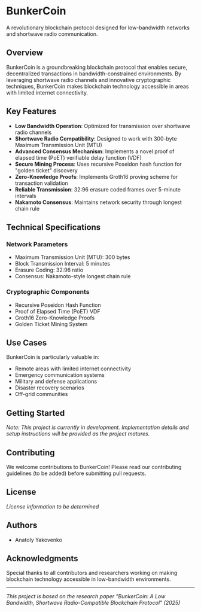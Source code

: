 # BunkerCoin

A revolutionary blockchain protocol designed for low-bandwidth networks and shortwave radio communication.

## Overview

BunkerCoin is a groundbreaking blockchain protocol that enables secure, decentralized transactions in bandwidth-constrained environments. By leveraging shortwave radio channels and innovative cryptographic techniques, BunkerCoin makes blockchain technology accessible in areas with limited internet connectivity.

## Key Features

- **Low Bandwidth Operation**: Optimized for transmission over shortwave radio channels
- **Shortwave Radio Compatibility**: Designed to work with 300-byte Maximum Transmission Unit (MTU)
- **Advanced Consensus Mechanism**: Implements a novel proof of elapsed time (PoET) verifiable delay function (VDF)
- **Secure Mining Process**: Uses recursive Poseidon hash function for "golden ticket" discovery
- **Zero-Knowledge Proofs**: Implements Groth16 proving scheme for transaction validation
- **Reliable Transmission**: 32:96 erasure coded frames over 5-minute intervals
- **Nakamoto Consensus**: Maintains network security through longest chain rule

## Technical Specifications

### Network Parameters
- Maximum Transmission Unit (MTU): 300 bytes
- Block Transmission Interval: 5 minutes
- Erasure Coding: 32:96 ratio
- Consensus: Nakamoto-style longest chain rule

### Cryptographic Components
- Recursive Poseidon Hash Function
- Proof of Elapsed Time (PoET) VDF
- Groth16 Zero-Knowledge Proofs
- Golden Ticket Mining System

## Use Cases

BunkerCoin is particularly valuable in:
- Remote areas with limited internet connectivity
- Emergency communication systems
- Military and defense applications
- Disaster recovery scenarios
- Off-grid communities

## Getting Started

*Note: This project is currently in development. Implementation details and setup instructions will be provided as the project matures.*

## Contributing

We welcome contributions to BunkerCoin! Please read our contributing guidelines (to be added) before submitting pull requests.

## License

*License information to be determined*

## Authors

- Anatoly Yakovenko

## Acknowledgments

Special thanks to all contributors and researchers working on making blockchain technology accessible in low-bandwidth environments.

---

*This project is based on the research paper "BunkerCoin: A Low Bandwidth, Shortwave Radio-Compatible Blockchain Protocol" (2025)* 
